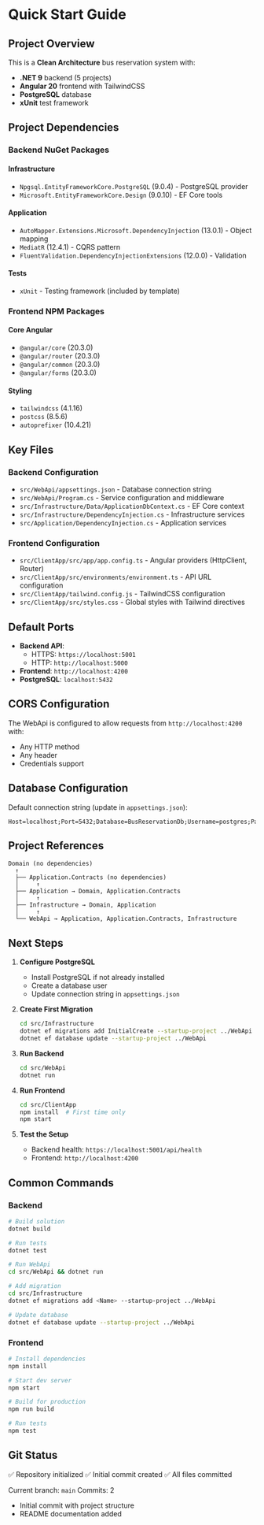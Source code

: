 # Quick Start Guide

## Project Overview

This is a **Clean Architecture** bus reservation system with:
- **.NET 9** backend (5 projects)
- **Angular 20** frontend with TailwindCSS
- **PostgreSQL** database
- **xUnit** test framework

## Project Dependencies

### Backend NuGet Packages

#### Infrastructure
- `Npgsql.EntityFrameworkCore.PostgreSQL` (9.0.4) - PostgreSQL provider
- `Microsoft.EntityFrameworkCore.Design` (9.0.10) - EF Core tools

#### Application  
- `AutoMapper.Extensions.Microsoft.DependencyInjection` (13.0.1) - Object mapping
- `MediatR` (12.4.1) - CQRS pattern
- `FluentValidation.DependencyInjectionExtensions` (12.0.0) - Validation

#### Tests
- `xUnit` - Testing framework (included by template)

### Frontend NPM Packages

#### Core Angular
- `@angular/core` (20.3.0)
- `@angular/router` (20.3.0)
- `@angular/common` (20.3.0)
- `@angular/forms` (20.3.0)

#### Styling
- `tailwindcss` (4.1.16)
- `postcss` (8.5.6)
- `autoprefixer` (10.4.21)

## Key Files

### Backend Configuration
- `src/WebApi/appsettings.json` - Database connection string
- `src/WebApi/Program.cs` - Service configuration and middleware
- `src/Infrastructure/Data/ApplicationDbContext.cs` - EF Core context
- `src/Infrastructure/DependencyInjection.cs` - Infrastructure services
- `src/Application/DependencyInjection.cs` - Application services

### Frontend Configuration
- `src/ClientApp/src/app/app.config.ts` - Angular providers (HttpClient, Router)
- `src/ClientApp/src/environments/environment.ts` - API URL configuration
- `src/ClientApp/tailwind.config.js` - TailwindCSS configuration
- `src/ClientApp/src/styles.css` - Global styles with Tailwind directives

## Default Ports

- **Backend API**: 
  - HTTPS: `https://localhost:5001`
  - HTTP: `http://localhost:5000`
- **Frontend**: `http://localhost:4200`
- **PostgreSQL**: `localhost:5432`

## CORS Configuration

The WebApi is configured to allow requests from `http://localhost:4200` with:
- Any HTTP method
- Any header
- Credentials support

## Database Configuration

Default connection string (update in `appsettings.json`):
```
Host=localhost;Port=5432;Database=BusReservationDb;Username=postgres;Password=postgres
```

## Project References

```
Domain (no dependencies)
  ↑
  ├── Application.Contracts (no dependencies)
  │     ↑
  ├── Application → Domain, Application.Contracts
  │     ↑
  ├── Infrastructure → Domain, Application
  │     ↑
  └── WebApi → Application, Application.Contracts, Infrastructure
```

## Next Steps

1. **Configure PostgreSQL**
   - Install PostgreSQL if not already installed
   - Create a database user
   - Update connection string in `appsettings.json`

2. **Create First Migration**
   ```bash
   cd src/Infrastructure
   dotnet ef migrations add InitialCreate --startup-project ../WebApi
   dotnet ef database update --startup-project ../WebApi
   ```

3. **Run Backend**
   ```bash
   cd src/WebApi
   dotnet run
   ```

4. **Run Frontend**
   ```bash
   cd src/ClientApp
   npm install  # First time only
   npm start
   ```

5. **Test the Setup**
   - Backend health: `https://localhost:5001/api/health`
   - Frontend: `http://localhost:4200`

## Common Commands

### Backend
```bash
# Build solution
dotnet build

# Run tests
dotnet test

# Run WebApi
cd src/WebApi && dotnet run

# Add migration
cd src/Infrastructure
dotnet ef migrations add <Name> --startup-project ../WebApi

# Update database
dotnet ef database update --startup-project ../WebApi
```

### Frontend
```bash
# Install dependencies
npm install

# Start dev server
npm start

# Build for production
npm run build

# Run tests
npm test
```

## Git Status

✅ Repository initialized
✅ Initial commit created
✅ All files committed

Current branch: `main`
Commits: 2
- Initial commit with project structure
- README documentation added

